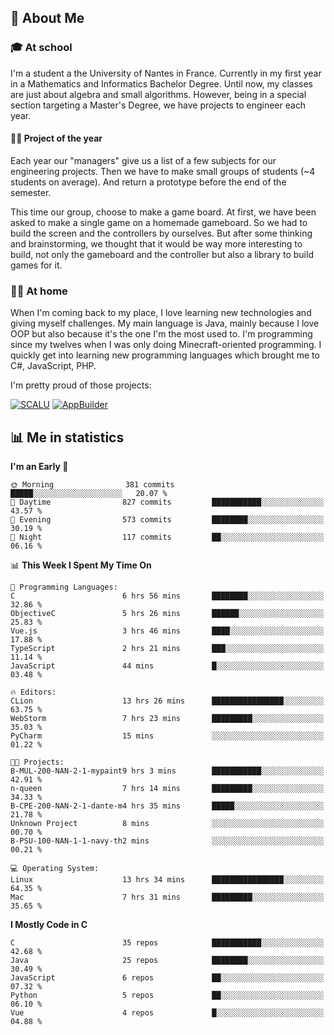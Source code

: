 ## 👀 About Me

### 🎓 At school

I'm a student a the University of Nantes in France. Currently in my first year in a Mathematics and Informatics Bachelor Degree. Until now, my classes are just about algebra and small algorithms. However, being in a special section targeting a Master's Degree, we have projects to engineer each year. 

#### 🔧🔬 Project of the year

Each year our "managers" give us a list of a few subjects for our engineering projects. Then we have to make small groups of students (~4 students on average). And return a prototype before the end of the semester.

This time our group, choose to make a game board. At first, we have been asked to make a single game on a homemade gameboard. So we had to build the screen and the controllers by ourselves. 
But after some thinking and brainstorming, we thought that it would be way more interesting to build, not only the gameboard and the controller but also a library to build games for it.

### 👨‍💻 At home

When I'm coming back to my place, I love learning new technologies and giving myself challenges. My main language is Java, mainly because I love OOP but also because it's the one I'm the most used to. I'm programming since my twelves when I was only doing Minecraft-oriented programming.  I quickly get into learning new programming languages which brought me to C#, JavaScript, PHP. 

I'm pretty proud of those projects:

[![SCALU](https://github-readme-stats.vercel.app/api/pin?username=renardfute&repo=SCALU)](https://github.com/renardfute/scalu)
[![AppBuilder](https://github-readme-stats.vercel.app/api/pin?username=pulsedev2&repo=AppBuilder)](https://github.com/pulsedev2/AppBuilder)

## 📊 Me in statistics
<!--START_SECTION:waka-->
**I'm an Early 🐤** 

```text
🌞 Morning                381 commits         █████░░░░░░░░░░░░░░░░░░░░   20.07 % 
🌆 Daytime                827 commits         ███████████░░░░░░░░░░░░░░   43.57 % 
🌃 Evening                573 commits         ████████░░░░░░░░░░░░░░░░░   30.19 % 
🌙 Night                  117 commits         ██░░░░░░░░░░░░░░░░░░░░░░░   06.16 % 
```


📊 **This Week I Spent My Time On** 

```text
💬 Programming Languages: 
C                        6 hrs 56 mins       ████████░░░░░░░░░░░░░░░░░   32.86 % 
ObjectiveC               5 hrs 26 mins       ██████░░░░░░░░░░░░░░░░░░░   25.83 % 
Vue.js                   3 hrs 46 mins       ████░░░░░░░░░░░░░░░░░░░░░   17.88 % 
TypeScript               2 hrs 21 mins       ███░░░░░░░░░░░░░░░░░░░░░░   11.14 % 
JavaScript               44 mins             █░░░░░░░░░░░░░░░░░░░░░░░░   03.48 % 

🔥 Editors: 
CLion                    13 hrs 26 mins      ████████████████░░░░░░░░░   63.75 % 
WebStorm                 7 hrs 23 mins       █████████░░░░░░░░░░░░░░░░   35.03 % 
PyCharm                  15 mins             ░░░░░░░░░░░░░░░░░░░░░░░░░   01.22 % 

🐱‍💻 Projects: 
B-MUL-200-NAN-2-1-mypaint9 hrs 3 mins        ███████████░░░░░░░░░░░░░░   42.91 % 
n-queen                  7 hrs 14 mins       █████████░░░░░░░░░░░░░░░░   34.33 % 
B-CPE-200-NAN-2-1-dante-m4 hrs 35 mins       █████░░░░░░░░░░░░░░░░░░░░   21.78 % 
Unknown Project          8 mins              ░░░░░░░░░░░░░░░░░░░░░░░░░   00.70 % 
B-PSU-100-NAN-1-1-navy-th2 mins              ░░░░░░░░░░░░░░░░░░░░░░░░░   00.21 % 

💻 Operating System: 
Linux                    13 hrs 34 mins      ████████████████░░░░░░░░░   64.35 % 
Mac                      7 hrs 31 mins       █████████░░░░░░░░░░░░░░░░   35.65 % 
```

**I Mostly Code in C** 

```text
C                        35 repos            ███████████░░░░░░░░░░░░░░   42.68 % 
Java                     25 repos            ████████░░░░░░░░░░░░░░░░░   30.49 % 
JavaScript               6 repos             ██░░░░░░░░░░░░░░░░░░░░░░░   07.32 % 
Python                   5 repos             ██░░░░░░░░░░░░░░░░░░░░░░░   06.10 % 
Vue                      4 repos             █░░░░░░░░░░░░░░░░░░░░░░░░   04.88 % 
```




<!--END_SECTION:waka-->
